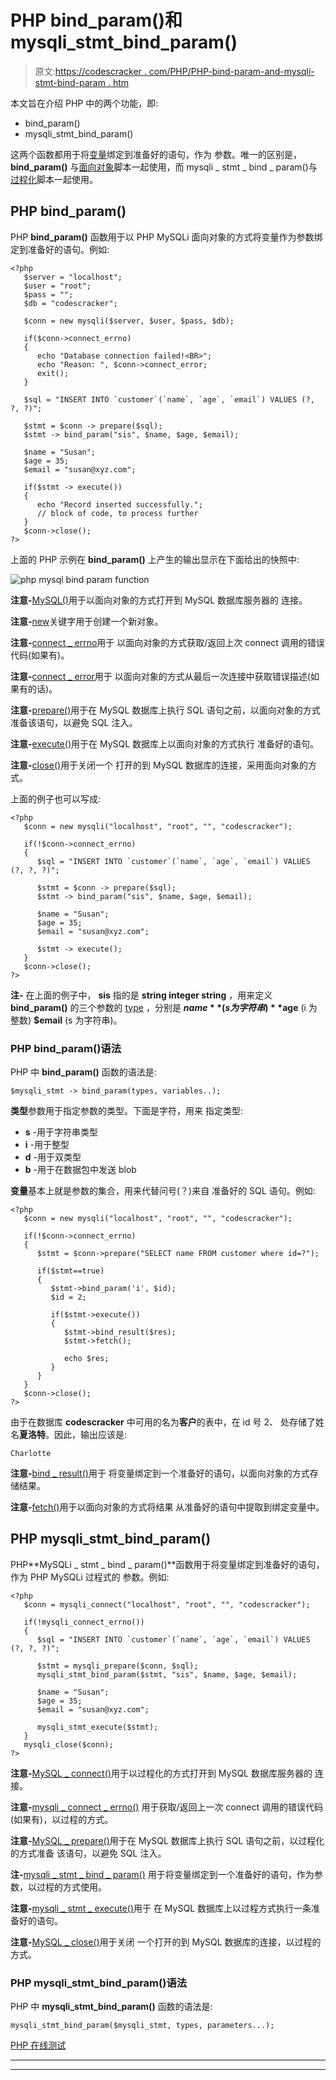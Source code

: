 # PHP bind_param()和 mysqli_stmt_bind_param()

> 原文:[https://codescracker . com/PHP/PHP-bind-param-and-mysqli-stmt-bind-param . htm](https://codescracker.com/php/php-bind-param-and-mysqli-stmt-bind-param.htm)

本文旨在介绍 PHP 中的两个功能，即:

*   bind_param()
*   mysqli_stmt_bind_param()

这两个函数都用于将[变量](/php/php-variables.htm)绑定到准备好的语句，作为 参数。唯一的区别是， **bind_param()** 与<u>面向对象</u>脚本一起使用，而 mysqli _ stmt _ bind _ param()与<u>过程化</u>脚本一起使用。

## PHP bind_param()

PHP **bind_param()** 函数用于以 PHP MySQLi 面向对象的方式将变量作为参数绑定到准备好的语句。例如:

```
<?php
   $server = "localhost";
   $user = "root";
   $pass = "";
   $db = "codescracker";

   $conn = new mysqli($server, $user, $pass, $db);

   if($conn->connect_errno)
   {
      echo "Database connection failed!<BR>";
      echo "Reason: ", $conn->connect_error;
      exit();
   }

   $sql = "INSERT INTO `customer`(`name`, `age`, `email`) VALUES (?, ?, ?)";

   $stmt = $conn -> prepare($sql);
   $stmt -> bind_param("sis", $name, $age, $email);

   $name = "Susan";
   $age = 35;
   $email = "susan@xyz.com";

   if($stmt -> execute())
   {
      echo "Record inserted successfully.";
      // block of code, to process further
   }
   $conn->close();
?>
```

上面的 PHP 示例在 **bind_param()** 上产生的输出显示在下面给出的快照中:

![php mysql bind param function](../Images/15356e94e311ef88db1c2cbdce3bde7c.png)

**注意-**[MySQL()](/php/php-mysqli-connect-to-database.htm)用于以面向对象的方式打开到 MySQL 数据库服务器的 连接。

**注意-**[new](/php/php-new-keyword.htm)关键字用于创建一个新对象。

**注意-**[connect _ errno](/php/php-connect-errno-and-mysqli-connect-errno.htm)用于 以面向对象的方式获取/返回上次 connect 调用的错误代码(如果有)。

**注意-**[connect _ error](/php/php-connect-error-and-mysqli-connect-error.htm)用于 以面向对象的方式从最后一次连接中获取错误描述(如果有的话)。

**注意-**[prepare()](/php/php-prepare-and-mysqli-prepare.htm)用于在 MySQL 数据库上执行 SQL 语句之前，以面向对象的方式准备该语句，以避免 SQL 注入。

**注意-**[execute()](/php/php-execute-and-mysqli-stmt-execute.htm)用于在 MySQL 数据库上以面向对象的方式执行 准备好的语句。

**注意-**[close()](/php/php-mysqli-close-database-connection.htm)用于关闭一个 打开的到 MySQL 数据库的连接，采用面向对象的方式。

上面的例子也可以写成:

```
<?php
   $conn = new mysqli("localhost", "root", "", "codescracker");

   if(!$conn->connect_errno)
   {
      $sql = "INSERT INTO `customer`(`name`, `age`, `email`) VALUES (?, ?, ?)";

      $stmt = $conn -> prepare($sql);
      $stmt -> bind_param("sis", $name, $age, $email);

      $name = "Susan";
      $age = 35;
      $email = "susan@xyz.com";

      $stmt -> execute();
   }
   $conn->close();
?>
```

**注-** 在上面的例子中， **sis** 指的是 **string integer string** ，用来定义 **bind_param()** 的三个参数的 [type](/php/php-data-types.htm) ，分别是 **$name** (s 为字符串) **$age** (i 为整数) **$email** (s 为字符串)。

### PHP bind_param()语法

PHP 中 **bind_param()** 函数的语法是:

```
$mysqli_stmt -> bind_param(types, variables..);
```

**类型**参数用于指定参数的类型。下面是字符，用来 指定类型:

*   **s** -用于字符串类型
*   **i** -用于整型
*   **d** -用于双类型
*   **b** -用于在数据包中发送 blob

**变量**基本上就是参数的集合，用来代替问号(？)来自 准备好的 SQL 语句。例如:

```
<?php
   $conn = new mysqli("localhost", "root", "", "codescracker");

   if(!$conn->connect_errno)
   {
      $stmt = $conn->prepare("SELECT name FROM customer where id=?");

      if($stmt==true)
      {
         $stmt->bind_param('i', $id);
         $id = 2;

         if($stmt->execute())
         {
            $stmt->bind_result($res);
            $stmt->fetch();

            echo $res;
         }
      }
   }
   $conn->close();
?>
```

由于在数据库 **codescracker** 中可用的名为**客户**的表中，在 id 号 2、 处存储了姓名**夏洛特**。因此，输出应该是:

```
Charlotte
```

**注意-**[bind _ result()](/php/php-bind-result-and-mysqli-stmt-bind-result.htm)用于 将变量绑定到一个准备好的语句，以面向对象的方式存储结果。

**注意-**[fetch()](/php/php-fetch-and-mysqli-stmt-fetch.htm)用于以面向对象的方式将结果 从准备好的语句中提取到绑定变量中。

## PHP mysqli_stmt_bind_param()

PHP**MySQLi _ stmt _ bind _ param()**函数用于将变量绑定到准备好的语句，作为 PHP MySQLi 过程式的 参数。例如:

```
<?php
   $conn = mysqli_connect("localhost", "root", "", "codescracker");

   if(!mysqli_connect_errno())
   {
      $sql = "INSERT INTO `customer`(`name`, `age`, `email`) VALUES (?, ?, ?)";

      $stmt = mysqli_prepare($conn, $sql);
      mysqli_stmt_bind_param($stmt, "sis", $name, $age, $email);

      $name = "Susan";
      $age = 35;
      $email = "susan@xyz.com";

      mysqli_stmt_execute($stmt);
   }
   mysqli_close($conn);
?>
```

**注意-**[MySQL _ connect()](/php/php-mysqli-connect-to-database.htm)用于以过程化的方式打开到 MySQL 数据库服务器的 连接。

**注意-**[mysqli _ connect _ errno()](/php/php-connect-errno-and-mysqli-connect-errno.htm) 用于获取/返回上一次 connect 调用的错误代码(如果有)，以过程的方式。

**注意-**[MySQL _ prepare()](/php/php-prepare-and-mysqli-prepare.htm)用于在 MySQL 数据库上执行 SQL 语句之前，以过程化的方式准备 该语句，以避免 SQL 注入。

**注-**[mysqli _ stmt _ bind _ param()](/php/php-bind-param-and-mysqli-stmt-bind-param.htm) 用于将变量绑定到一个准备好的语句，作为参数，以过程的方式使用。

**注意-**[mysqli _ stmt _ execute()](/php/php-execute-and-mysqli-stmt-execute.htm)用于 在 MySQL 数据库上以过程方式执行一条准备好的语句。

**注意-**[MySQL _ close()](/php/php-mysqli-close-database-connection.htm)用于关闭 一个打开的到 MySQL 数据库的连接，以过程的方式。

### PHP mysqli_stmt_bind_param()语法

PHP 中 **mysqli_stmt_bind_param()** 函数的语法是:

```
mysqli_stmt_bind_param($mysqli_stmt, types, parameters...);
```

[PHP 在线测试](/exam/showtest.php?subid=8)

* * *

* * *